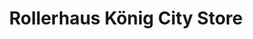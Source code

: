 ---
title: "Rollerhaus König City Store"
url: /berlin/rollerhaus-koenig-city-store/
shop: Motorrad
---